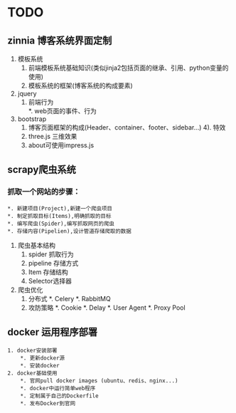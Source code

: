 TODO
====
## zinnia 博客系统界面定制
1. 模板系统
	1. 前端模板系统基础知识(类似jinja2包括页面的继承、引用、python变量的使用)
	2. 模板系统的框架(博客系统的构成要素)
2. jquery
	1. 前端行为  
		*. web页面的事件、行为
3. bootstrap
	1. 博客页面框架的构成(Header、container、footer、sidebar...)
4). 特效
	1. three.js 三维效果
	2. about可使用impress.js 


## scrapy爬虫系统

### 抓取一个网站的步骤：
	*. 新建项目(Project),新建一个爬虫项目
	*. 制定抓取目标(Items),明确抓取的目标
	*. 编写爬虫(Spider),编写抓取网页的爬虫
	*. 存储内容(Pipelien),设计管道存储爬取的数据

1. 爬虫基本结构
	1. spider 抓取行为
	2. pipeline 存储方式
	3. Item 存储结构
	4. Selector选择器
2. 爬虫优化
	1. 分布式
		*. Celery
		*. RabbitMQ
	2. 攻防策略
		*. Cookie
		*. Delay
		*. User Agent
		*. Proxy Pool

## docker 运用程序部署
	1. docker安装部署
		*. 更新docker源
		*. 安装docker
	2. docker基础使用
		*. 官网pull docker images (ubuntu、redis、nginx...)
		*. docker中运行简单web程序
		*. 定制属于自己的Dockerfile
		*. 发布Docker到官网
